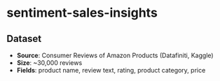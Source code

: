 # sentiment-sales-insights
## Dataset

- **Source**: Consumer Reviews of Amazon Products (Datafiniti, Kaggle)
- **Size**: ~30,000 reviews
- **Fields**: product name, review text, rating, product category, price
